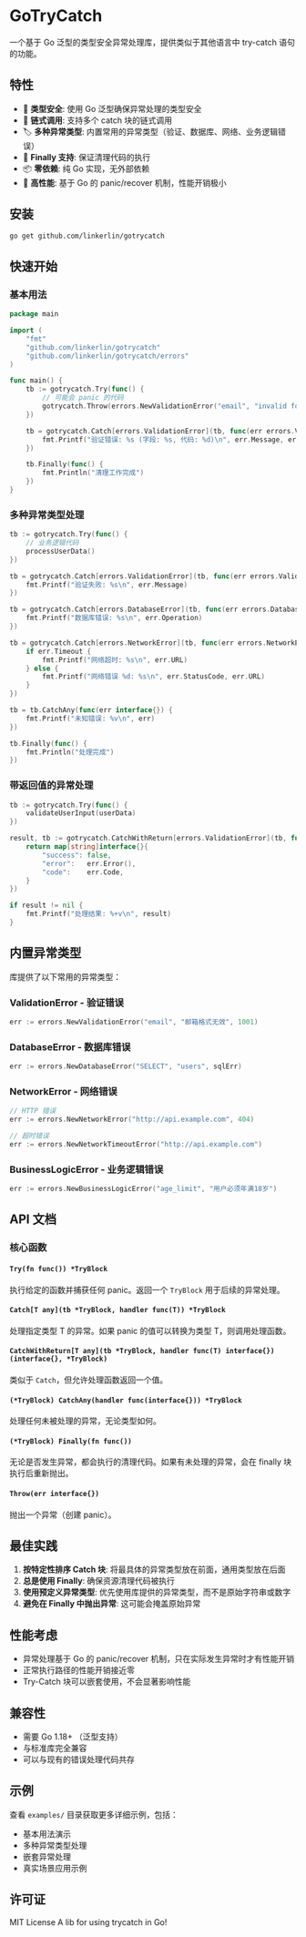# GoTryCatch

一个基于 Go 泛型的类型安全异常处理库，提供类似于其他语言中 try-catch 语句的功能。

## 特性

- 🎯 **类型安全**: 使用 Go 泛型确保异常处理的类型安全
- 🔗 **链式调用**: 支持多个 catch 块的链式调用
- 🏷️ **多种异常类型**: 内置常用的异常类型（验证、数据库、网络、业务逻辑错误）
- 🔄 **Finally 支持**: 保证清理代码的执行
- 📦 **零依赖**: 纯 Go 实现，无外部依赖
- 🚀 **高性能**: 基于 Go 的 panic/recover 机制，性能开销极小

## 安装

```bash
go get github.com/linkerlin/gotrycatch
```

## 快速开始

### 基本用法

```go
package main

import (
    "fmt"
    "github.com/linkerlin/gotrycatch"
    "github.com/linkerlin/gotrycatch/errors"
)

func main() {
    tb := gotrycatch.Try(func() {
        // 可能会 panic 的代码
        gotrycatch.Throw(errors.NewValidationError("email", "invalid format", 1001))
    })

    tb = gotrycatch.Catch[errors.ValidationError](tb, func(err errors.ValidationError) {
        fmt.Printf("验证错误: %s (字段: %s, 代码: %d)\n", err.Message, err.Field, err.Code)
    })

    tb.Finally(func() {
        fmt.Println("清理工作完成")
    })
}
```

### 多种异常类型处理

```go
tb := gotrycatch.Try(func() {
    // 业务逻辑代码
    processUserData()
})

tb = gotrycatch.Catch[errors.ValidationError](tb, func(err errors.ValidationError) {
    fmt.Printf("验证失败: %s\n", err.Message)
})

tb = gotrycatch.Catch[errors.DatabaseError](tb, func(err errors.DatabaseError) {
    fmt.Printf("数据库错误: %s\n", err.Operation)
})

tb = gotrycatch.Catch[errors.NetworkError](tb, func(err errors.NetworkError) {
    if err.Timeout {
        fmt.Printf("网络超时: %s\n", err.URL)
    } else {
        fmt.Printf("网络错误 %d: %s\n", err.StatusCode, err.URL)
    }
})

tb = tb.CatchAny(func(err interface{}) {
    fmt.Printf("未知错误: %v\n", err)
})

tb.Finally(func() {
    fmt.Println("处理完成")
})
```

### 带返回值的异常处理

```go
tb := gotrycatch.Try(func() {
    validateUserInput(userData)
})

result, tb := gotrycatch.CatchWithReturn[errors.ValidationError](tb, func(err errors.ValidationError) interface{} {
    return map[string]interface{}{
        "success": false,
        "error":   err.Error(),
        "code":    err.Code,
    }
})

if result != nil {
    fmt.Printf("处理结果: %+v\n", result)
}
```

## 内置异常类型

库提供了以下常用的异常类型：

### ValidationError - 验证错误
```go
err := errors.NewValidationError("email", "邮箱格式无效", 1001)
```

### DatabaseError - 数据库错误
```go
err := errors.NewDatabaseError("SELECT", "users", sqlErr)
```

### NetworkError - 网络错误
```go
// HTTP 错误
err := errors.NewNetworkError("http://api.example.com", 404)

// 超时错误
err := errors.NewNetworkTimeoutError("http://api.example.com")
```

### BusinessLogicError - 业务逻辑错误
```go
err := errors.NewBusinessLogicError("age_limit", "用户必须年满18岁")
```

## API 文档

### 核心函数

#### `Try(fn func()) *TryBlock`
执行给定的函数并捕获任何 panic。返回一个 `TryBlock` 用于后续的异常处理。

#### `Catch[T any](tb *TryBlock, handler func(T)) *TryBlock`
处理指定类型 T 的异常。如果 panic 的值可以转换为类型 T，则调用处理函数。

#### `CatchWithReturn[T any](tb *TryBlock, handler func(T) interface{}) (interface{}, *TryBlock)`
类似于 `Catch`，但允许处理函数返回一个值。

#### `(*TryBlock) CatchAny(handler func(interface{})) *TryBlock`
处理任何未被处理的异常，无论类型如何。

#### `(*TryBlock) Finally(fn func())`
无论是否发生异常，都会执行的清理代码。如果有未处理的异常，会在 finally 块执行后重新抛出。

#### `Throw(err interface{})`
抛出一个异常（创建 panic）。

## 最佳实践

1. **按特定性排序 Catch 块**: 将最具体的异常类型放在前面，通用类型放在后面
2. **总是使用 Finally**: 确保资源清理代码被执行
3. **使用预定义异常类型**: 优先使用库提供的异常类型，而不是原始字符串或数字
4. **避免在 Finally 中抛出异常**: 这可能会掩盖原始异常

## 性能考虑

- 异常处理基于 Go 的 panic/recover 机制，只在实际发生异常时才有性能开销
- 正常执行路径的性能开销接近零
- Try-Catch 块可以嵌套使用，不会显著影响性能

## 兼容性

- 需要 Go 1.18+ （泛型支持）
- 与标准库完全兼容
- 可以与现有的错误处理代码共存

## 示例

查看 `examples/` 目录获取更多详细示例，包括：
- 基本用法演示
- 多种异常类型处理
- 嵌套异常处理
- 真实场景应用示例

## 许可证

MIT License
A lib for using trycatch in Go!
